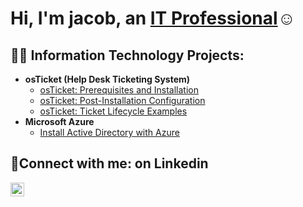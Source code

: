 <h1>Hi, I'm jacob, an <a href="https://www.linkedin.com/in/jacob-soto-304727293?utm_source=share&utm_campaign=share_via&utm_content=profile&utm_medium=ios_app">IT Professional</a>☺</h1>

<h2>👨‍💻 Information Technology Projects:</h2>

- <b>osTicket (Help Desk Ticketing System)</b>
  - [osTicket: Prerequisites and Installation](https://github.com/jacobsoto/osticket-prereqs)
  - [osTicket: Post-Installation Configuration](https://github.com/jacobsoto/post-install-config)
  - [osTicket: Ticket Lifecycle Examples](https://github.com/jacobsoto/ticket-lifecycle)
- <b>Microsoft Azure</b>
  - [Install Active Directory with Azure](https://github.com/jacobsoto/install-AD)
    
<h2>🤳Connect with me: on Linkedin </h2>

[<img align="left" alt="jacob | LinkedIn" width="22px" src="https://cdn.jsdelivr.net/npm/simple-icons@v3/icons/linkedin.svg" />][linkedin]

[linkedin]: https://linkedin.com/in/jacob-soto-304727293
